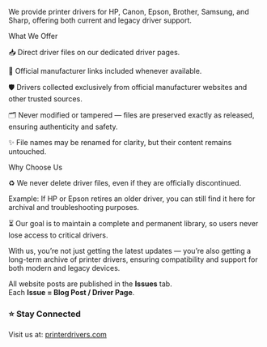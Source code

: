 We provide printer drivers for HP, Canon, Epson, Brother, Samsung, and Sharp, offering both current and legacy driver support.

What We Offer

📥 Direct driver files on our dedicated driver pages.

🔗 Official manufacturer links included whenever available.

🛡️ Drivers collected exclusively from official manufacturer websites and other trusted sources.

🗂️ Never modified or tampered — files are preserved exactly as released, ensuring authenticity and safety.

✨ File names may be renamed for clarity, but their content remains untouched.

Why Choose Us

♻️ We never delete driver files, even if they are officially discontinued.

Example: If HP or Epson retires an older driver, you can still find it here for archival and troubleshooting purposes.

⏳ Our goal is to maintain a complete and permanent library, so users never lose access to critical drivers.

With us, you’re not just getting the latest updates — you’re also getting a long-term archive of printer drivers, ensuring compatibility and support for both modern and legacy devices.

All website posts are published in the **Issues** tab.  
Each **Issue = Blog Post / Driver Page**.  

### ⭐ Stay Connected
Visit us at: [printerdrivers.com](https://printerdrivers.com)  
